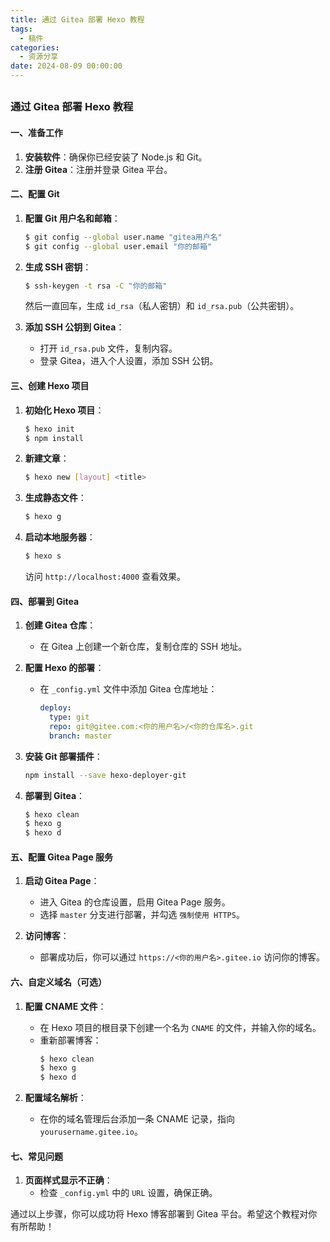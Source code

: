 ```yaml
---
title: 通过 Gitea 部署 Hexo 教程
tags:
  - 稿件
categories:
  - 资源分享
date: 2024-08-09 00:00:00
---
```


> 

<!-- more -->

## 

### 通过 Gitea 部署 Hexo 教程

#### 一、准备工作
1. **安装软件**：确保你已经安装了 Node.js 和 Git。
2. **注册 Gitea**：注册并登录 Gitea 平台。

#### 二、配置 Git
1. **配置 Git 用户名和邮箱**：
   ```bash
   $ git config --global user.name "gitea用户名"
   $ git config --global user.email "你的邮箱"
   ```

2. **生成 SSH 密钥**：
   ```bash
   $ ssh-keygen -t rsa -C "你的邮箱"
   ```
   然后一直回车，生成 `id_rsa`（私人密钥）和 `id_rsa.pub`（公共密钥）。

3. **添加 SSH 公钥到 Gitea**：
   - 打开 `id_rsa.pub` 文件，复制内容。
   - 登录 Gitea，进入个人设置，添加 SSH 公钥。

#### 三、创建 Hexo 项目
1. **初始化 Hexo 项目**：
   ```bash
   $ hexo init
   $ npm install
   ```

2. **新建文章**：
   ```bash
   $ hexo new [layout] <title>
   ```

3. **生成静态文件**：
   ```bash
   $ hexo g
   ```

4. **启动本地服务器**：
   ```bash
   $ hexo s
   ```
   访问 `http://localhost:4000` 查看效果。

#### 四、部署到 Gitea
1. **创建 Gitea 仓库**：
   - 在 Gitea 上创建一个新仓库，复制仓库的 SSH 地址。

2. **配置 Hexo 的部署**：
   - 在 `_config.yml` 文件中添加 Gitea 仓库地址：
     ```yaml
     deploy:
       type: git
       repo: git@gitee.com:<你的用户名>/<你的仓库名>.git
       branch: master
     ```

3. **安装 Git 部署插件**：
   ```bash
   npm install --save hexo-deployer-git
   ```

4. **部署到 Gitea**：
   ```bash
   $ hexo clean
   $ hexo g
   $ hexo d
   ```

#### 五、配置 Gitea Page 服务
1. **启动 Gitea Page**：
   - 进入 Gitea 的仓库设置，启用 Gitea Page 服务。
   - 选择 `master` 分支进行部署，并勾选 `强制使用 HTTPS`。

2. **访问博客**：
   - 部署成功后，你可以通过 `https://<你的用户名>.gitee.io` 访问你的博客。

#### 六、自定义域名（可选）
1. **配置 CNAME 文件**：
   - 在 Hexo 项目的根目录下创建一个名为 `CNAME` 的文件，并输入你的域名。
   - 重新部署博客：
     ```bash
     $ hexo clean
     $ hexo g
     $ hexo d
     ```

2. **配置域名解析**：
   - 在你的域名管理后台添加一条 CNAME 记录，指向 `yourusername.gitee.io`。

#### 七、常见问题
1. **页面样式显示不正确**：
   - 检查 `_config.yml` 中的 `URL` 设置，确保正确。

通过以上步骤，你可以成功将 Hexo 博客部署到 Gitea 平台。希望这个教程对你有所帮助！
